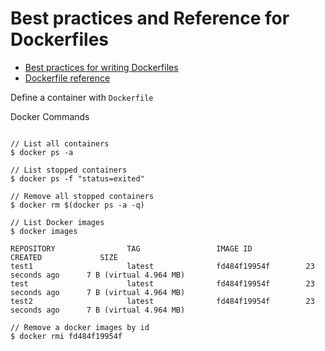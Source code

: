 # Best practices and Reference for Dockerfiles


- [Best practices for writing Dockerfiles](https://docs.docker.com/engine/userguide/eng-image/dockerfile_best-practices/)
- [Dockerfile reference](https://docs.docker.com/engine/reference/builder/)


Define a container with `Dockerfile`



Docker Commands

```

// List all containers
$ docker ps -a 

// List stopped containers
$ docker ps -f "status=exited"

// Remove all stopped containers
$ docker rm $(docker ps -a -q)

// List Docker images
$ docker images

REPOSITORY                TAG                 IMAGE ID            CREATED             SIZE
test1                     latest              fd484f19954f        23 seconds ago      7 B (virtual 4.964 MB)
test                      latest              fd484f19954f        23 seconds ago      7 B (virtual 4.964 MB)
test2                     latest              fd484f19954f        23 seconds ago      7 B (virtual 4.964 MB)

// Remove a docker images by id
$ docker rmi fd484f19954f

```
